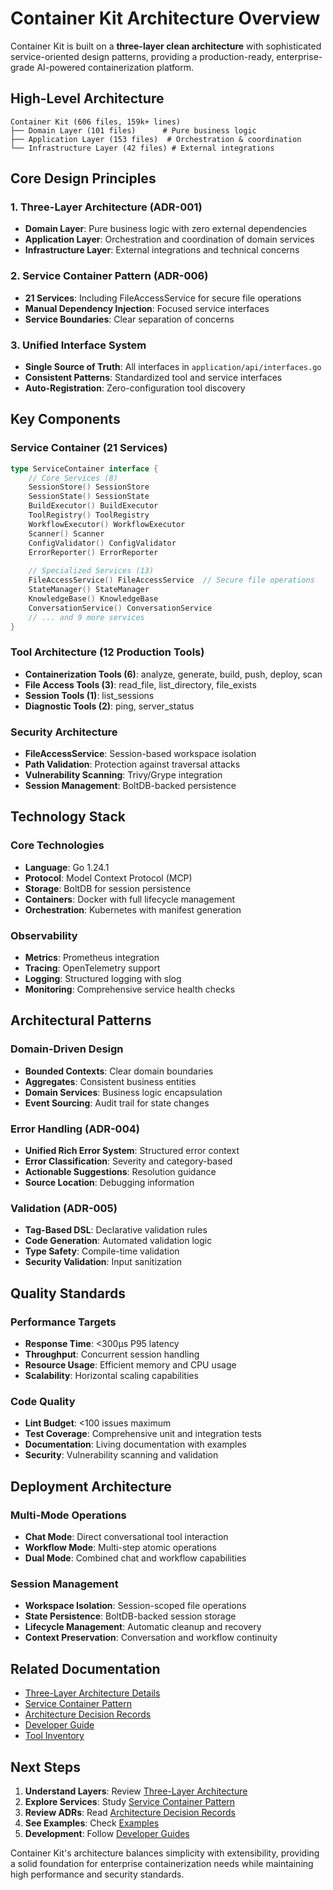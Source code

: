 # Container Kit Architecture Overview

Container Kit is built on a **three-layer clean architecture** with sophisticated service-oriented design patterns, providing a production-ready, enterprise-grade AI-powered containerization platform.

## High-Level Architecture

```
Container Kit (606 files, 159k+ lines)
├── Domain Layer (101 files)      # Pure business logic
├── Application Layer (153 files)  # Orchestration & coordination
└── Infrastructure Layer (42 files) # External integrations
```

## Core Design Principles

### 1. Three-Layer Architecture (ADR-001)
- **Domain Layer**: Pure business logic with zero external dependencies
- **Application Layer**: Orchestration and coordination of domain services
- **Infrastructure Layer**: External integrations and technical concerns

### 2. Service Container Pattern (ADR-006)
- **21 Services**: Including FileAccessService for secure file operations
- **Manual Dependency Injection**: Focused service interfaces
- **Service Boundaries**: Clear separation of concerns

### 3. Unified Interface System
- **Single Source of Truth**: All interfaces in `application/api/interfaces.go`
- **Consistent Patterns**: Standardized tool and service interfaces
- **Auto-Registration**: Zero-configuration tool discovery

## Key Components

### Service Container (21 Services)
```go
type ServiceContainer interface {
    // Core Services (8)
    SessionStore() SessionStore
    SessionState() SessionState
    BuildExecutor() BuildExecutor
    ToolRegistry() ToolRegistry
    WorkflowExecutor() WorkflowExecutor
    Scanner() Scanner
    ConfigValidator() ConfigValidator
    ErrorReporter() ErrorReporter
    
    // Specialized Services (13)
    FileAccessService() FileAccessService  // Secure file operations
    StateManager() StateManager
    KnowledgeBase() KnowledgeBase
    ConversationService() ConversationService
    // ... and 9 more services
}
```

### Tool Architecture (12 Production Tools)
- **Containerization Tools (6)**: analyze, generate, build, push, deploy, scan
- **File Access Tools (3)**: read_file, list_directory, file_exists
- **Session Tools (1)**: list_sessions
- **Diagnostic Tools (2)**: ping, server_status

### Security Architecture
- **FileAccessService**: Session-based workspace isolation
- **Path Validation**: Protection against traversal attacks
- **Vulnerability Scanning**: Trivy/Grype integration
- **Session Management**: BoltDB-backed persistence

## Technology Stack

### Core Technologies
- **Language**: Go 1.24.1
- **Protocol**: Model Context Protocol (MCP)
- **Storage**: BoltDB for session persistence
- **Containers**: Docker with full lifecycle management
- **Orchestration**: Kubernetes with manifest generation

### Observability
- **Metrics**: Prometheus integration
- **Tracing**: OpenTelemetry support
- **Logging**: Structured logging with slog
- **Monitoring**: Comprehensive service health checks

## Architectural Patterns

### Domain-Driven Design
- **Bounded Contexts**: Clear domain boundaries
- **Aggregates**: Consistent business entities
- **Domain Services**: Business logic encapsulation
- **Event Sourcing**: Audit trail for state changes

### Error Handling (ADR-004)
- **Unified Rich Error System**: Structured error context
- **Error Classification**: Severity and category-based
- **Actionable Suggestions**: Resolution guidance
- **Source Location**: Debugging information

### Validation (ADR-005)
- **Tag-Based DSL**: Declarative validation rules
- **Code Generation**: Automated validation logic
- **Type Safety**: Compile-time validation
- **Security Validation**: Input sanitization

## Quality Standards

### Performance Targets
- **Response Time**: <300μs P95 latency
- **Throughput**: Concurrent session handling
- **Resource Usage**: Efficient memory and CPU usage
- **Scalability**: Horizontal scaling capabilities

### Code Quality
- **Lint Budget**: <100 issues maximum
- **Test Coverage**: Comprehensive unit and integration tests
- **Documentation**: Living documentation with examples
- **Security**: Vulnerability scanning and validation

## Deployment Architecture

### Multi-Mode Operations
- **Chat Mode**: Direct conversational tool interaction
- **Workflow Mode**: Multi-step atomic operations
- **Dual Mode**: Combined chat and workflow capabilities

### Session Management
- **Workspace Isolation**: Session-scoped file operations
- **State Persistence**: BoltDB-backed session storage
- **Lifecycle Management**: Automatic cleanup and recovery
- **Context Preservation**: Conversation and workflow continuity

## Related Documentation

- [Three-Layer Architecture Details](three-layer-architecture.md)
- [Service Container Pattern](service-container.md)
- [Architecture Decision Records](adr/)
- [Developer Guide](../guides/developer/)
- [Tool Inventory](../reference/tools/inventory.md)

## Next Steps

1. **Understand Layers**: Review [Three-Layer Architecture](three-layer-architecture.md)
2. **Explore Services**: Study [Service Container Pattern](service-container.md)
3. **Review ADRs**: Read [Architecture Decision Records](adr/)
4. **See Examples**: Check [Examples](../examples/)
5. **Development**: Follow [Developer Guides](../guides/developer/)

Container Kit's architecture balances simplicity with extensibility, providing a solid foundation for enterprise containerization needs while maintaining high performance and security standards.